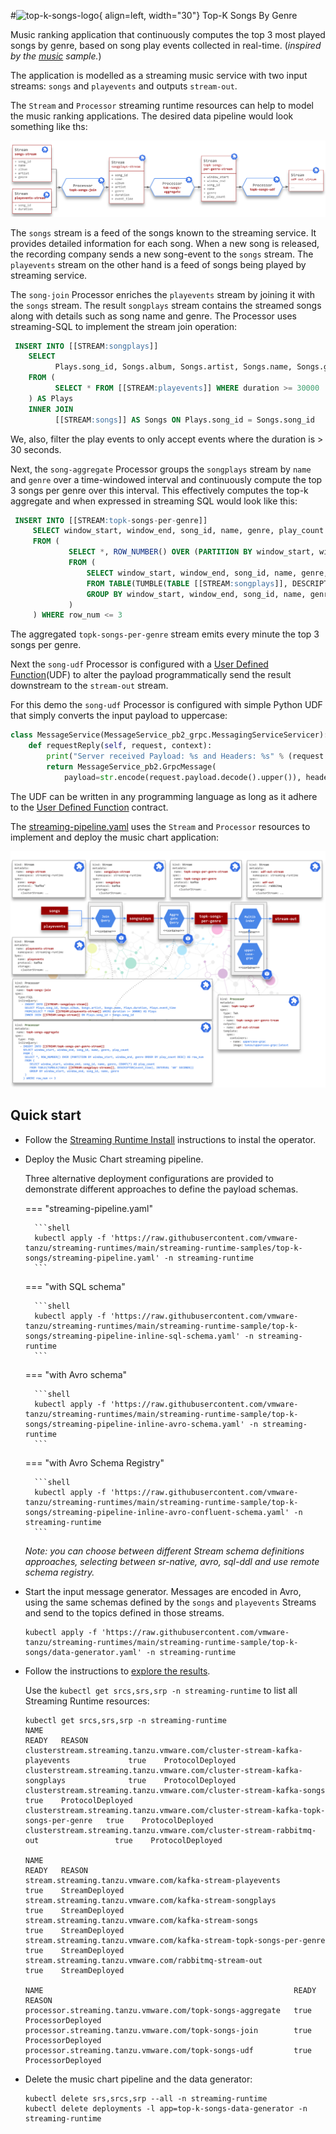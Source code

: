 #![top-k-songs-logo](./top-k-songs-logo.png){ align=left, width="30"} Top-K Songs By Genre

Music ranking application that continuously computes the top 3 most played songs by genre, based on song play events collected in real-time. 
(_inspired by the [music](https://github.com/confluentinc/examples/tree/6.0.4-post/music) sample._)

The application is modelled as a streaming music service with two input streams: `songs` and `playevents` and outputs `stream-out`.

The `Stream` and `Processor` streaming runtime resources can help to model the music ranking applications.
The desired data pipeline would look something like ths:

![top-k-songs-pipeline](top-k-songs-pipeline.svg)

The `songs` stream is a feed of the songs known to the streaming service. It provides detailed information for each song.
When a new song is released, the recording company sends a new song-event to the `songs` stream.
The `playevents` stream on the other hand is a feed of songs being played by streaming service.

The `song-join` Processor enriches the `playevents` stream by joining it with the `songs` stream. 
The result `songplays` stream contains the streamed songs along with details such as song name and genre.
The Processor uses streaming-SQL to implement the stream join operation:

```sql
 INSERT INTO [[STREAM:songplays]] 
    SELECT 
          Plays.song_id, Songs.album, Songs.artist, Songs.name, Songs.genre, Plays.duration, Plays.event_time   
    FROM (
          SELECT * FROM [[STREAM:playevents]] WHERE duration >= 30000
    ) AS Plays 
    INNER JOIN 
          [[STREAM:songs]] AS Songs ON Plays.song_id = Songs.song_id
```

We, also, filter the play events to only accept events where the duration is > 30 seconds.

Next, the `song-aggregate` Processor groups the `songplays` stream by `name` and `genre` over a time-windowed interval and continuously compute the top 3
songs per genre over this interval.
This effectively computes the top-k aggregate and when expressed in streaming SQL would look like this:

```sql
 INSERT INTO [[STREAM:topk-songs-per-genre]] 
     SELECT window_start, window_end, song_id, name, genre, play_count 
     FROM ( 
             SELECT *, ROW_NUMBER() OVER (PARTITION BY window_start, window_end, genre ORDER BY play_count DESC) AS row_num 
             FROM ( 
                 SELECT window_start, window_end, song_id, name, genre, COUNT(*) AS play_count 
                 FROM TABLE(TUMBLE(TABLE [[STREAM:songplays]], DESCRIPTOR(event_time), INTERVAL '60' SECONDS)) 
                 GROUP BY window_start, window_end, song_id, name, genre 
             ) 
     ) WHERE row_num <= 3
```

The aggregated `topk-songs-per-genre` stream emits every minute the top 3 songs per genre.

Next the `song-udf` Processor is configured with a [User Defined Function](../../../architecture/udf/architecture)(UDF) to alter the payload programmatically send the result downstream to the `stream-out` stream.

For this demo the `song-udf` Processor is configured with simple Python UDF that simply converts the input payload to uppercase:

```python
class MessageService(MessageService_pb2_grpc.MessagingServiceServicer):
    def requestReply(self, request, context):
        print("Server received Payload: %s and Headers: %s" % (request.payload.decode(), request.headers))
        return MessageService_pb2.GrpcMessage(
            payload=str.encode(request.payload.decode().upper()), headers=request.headers)
```

The UDF can be written in any programming language as long as it adhere to the [User Defined Function](../../../architecture/udf/architecture) contract.

The [streaming-pipeline.yaml](streaming-pipeline.yaml) uses the `Stream` and `Processor` resources to implement and deploy the music chart application:

![pipeline](topk-deployed.svg)

## Quick start

* Follow the [Streaming Runtime Install](../../install.md) instructions to instal the operator.

* Deploy the Music Chart streaming pipeline.

    Three alternative deployment configurations are provided to demonstrate different approaches to define the payload schemas.

    === "streaming-pipeline.yaml"

        ```shell
        kubectl apply -f 'https://raw.githubusercontent.com/vmware-tanzu/streaming-runtimes/main/streaming-runtime-samples/top-k-songs/streaming-pipeline.yaml' -n streaming-runtime
        ```

    === "with SQL schema"  
 
        ```shell
        kubectl apply -f 'https://raw.githubusercontent.com/vmware-tanzu/streaming-runtimes/main/streaming-runtime-sample/top-k-songs/streaming-pipeline-inline-sql-schema.yaml' -n streaming-runtime
        ``` 

    === "with Avro schema"

        ```shell
        kubectl apply -f 'https://raw.githubusercontent.com/vmware-tanzu/streaming-runtimes/main/streaming-runtime-sample/top-k-songs/streaming-pipeline-inline-avro-schema.yaml' -n streaming-runtime
        ```

    === "with Avro Schema Registry"

        ```shell
        kubectl apply -f 'https://raw.githubusercontent.com/vmware-tanzu/streaming-runtimes/main/streaming-runtime-sample/top-k-songs/streaming-pipeline-inline-avro-confluent-schema.yaml' -n streaming-runtime
        ```
    _Note: you can choose between different Stream schema definitions approaches, selecting between sr-native, avro, sql-ddl and use remote schema registry._

* Start the input message generator. Messages are encoded in Avro, using the same schemas defined
  by the `songs` and `playevents` Streams and send to the topics defined in those streams.

    ```shell
    kubectl apply -f 'https://raw.githubusercontent.com/vmware-tanzu/streaming-runtimes/main/streaming-runtime-sample/top-k-songs/data-generator.yaml' -n streaming-runtime
    ```

* Follow the instructions to [explore the results](../../instructions/#explore-the-results).
 
    Use the `kubectl get srcs,srs,srp -n streaming-runtime` to list all Streaming Runtime resources:
   ```shell
   kubectl get srcs,srs,srp -n streaming-runtime
   NAME                                                                                 READY   REASON
   clusterstream.streaming.tanzu.vmware.com/cluster-stream-kafka-playevents             true    ProtocolDeployed
   clusterstream.streaming.tanzu.vmware.com/cluster-stream-kafka-songplays              true    ProtocolDeployed
   clusterstream.streaming.tanzu.vmware.com/cluster-stream-kafka-songs                  true    ProtocolDeployed
   clusterstream.streaming.tanzu.vmware.com/cluster-stream-kafka-topk-songs-per-genre   true    ProtocolDeployed
   clusterstream.streaming.tanzu.vmware.com/cluster-stream-rabbitmq-out                 true    ProtocolDeployed

   NAME                                                                  READY   REASON
   stream.streaming.tanzu.vmware.com/kafka-stream-playevents             true    StreamDeployed
   stream.streaming.tanzu.vmware.com/kafka-stream-songplays              true    StreamDeployed
   stream.streaming.tanzu.vmware.com/kafka-stream-songs                  true    StreamDeployed
   stream.streaming.tanzu.vmware.com/kafka-stream-topk-songs-per-genre   true    StreamDeployed
   stream.streaming.tanzu.vmware.com/rabbitmq-stream-out                 true    StreamDeployed

   NAME                                                        READY   REASON
   processor.streaming.tanzu.vmware.com/topk-songs-aggregate   true    ProcessorDeployed
   processor.streaming.tanzu.vmware.com/topk-songs-join        true    ProcessorDeployed
   processor.streaming.tanzu.vmware.com/topk-songs-udf         true    ProcessorDeployed
   ```

* Delete the music chart pipeline and the data generator:

    ```shell
    kubectl delete srs,srcs,srp --all -n streaming-runtime 
    kubectl delete deployments -l app=top-k-songs-data-generator -n streaming-runtime
    ```
